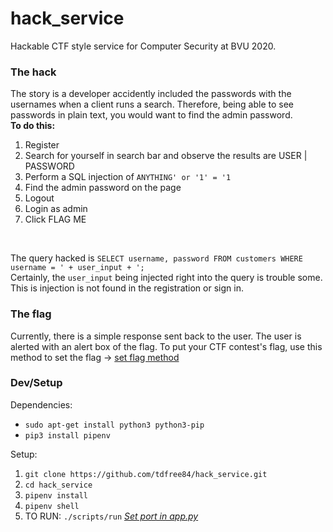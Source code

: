 # hack_service
Hackable CTF style service for Computer Security at BVU 2020.

### The hack
The story is a developer accidently included the passwords with the usernames when a client runs a search. Therefore, being able to see passwords in plain text, you would want to find the admin password. 
<br/> **To do this:**
1. Register
1. Search for yourself in search bar and observe the results are USER | PASSWORD
1. Perform a SQL injection of `ANYTHING' or '1' = '1`
1. Find the admin password on the page
1. Logout
1. Login as admin
1. Click FLAG ME
<br/>

The query hacked is `SELECT username, password FROM customers WHERE username = ' + user_input + ';`
<br/>
Certainly, the `user_input` being injected right into the query is trouble some. This is injection is not found in the registration or sign in.

### The flag
Currently, there is a simple response sent back to the user. The user is alerted with an alert box of the flag. To put your CTF contest's flag, use this method to set the flag -> [set flag method](https://github.com/tdfree84/hack_service/blob/d8520bb62915356077b30f5824ec0ed21d7f41f1/app.py#L32)

### Dev/Setup
Dependencies: 
* `sudo apt-get install python3 python3-pip`
* `pip3 install pipenv` <br/>


Setup:
1. `git clone https://github.com/tdfree84/hack_service.git`
1. `cd hack_service`
1. `pipenv install`
1. `pipenv shell`
1. TO RUN: `./scripts/run` [_Set port in app.py_](https://github.com/tdfree84/hack_service/blob/f70caffd0fe6dbe4c1e450022deba5549cc7aad4/app.py#L192)
